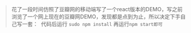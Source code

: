 > 花了一段时间仿照了豆瓣网的移动端写了一个react版本的DEMO，写之前浏览了一个网上现在的豆瓣网DEMO，发现都是点到为止，所以决定下手自己写一套：
  代码后运行 `sudo npm install` 再运行`npm start即可`
